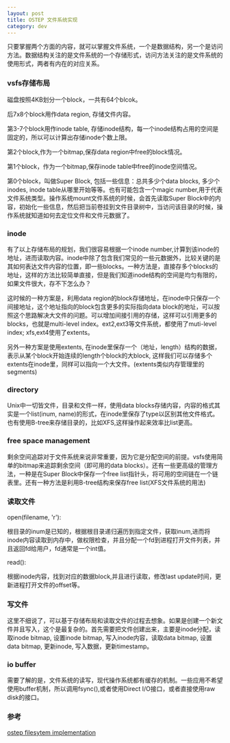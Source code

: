 ```yaml
---
layout: post
title: OSTEP 文件系统实现
category: dev 
---
```

只要掌握两个方面的内容，就可以掌握文件系统，一个是数据结构，另一个是访问方法。数据结构关注的是文件系统的一个存储形式，访问方法关注的是文件系统的使用形式，两者有内在的对应关系。

### vsfs存储布局
磁盘按照4KB划分一个block，一共有64个blcok。

后7x8个block用作data region, 存储文件内容。

第3-7个block用作inode table, 存储inode结构，每一个inode结构占用的空间是固定的，所以可以计算出存储inode个数上限。

第2个block,作为一个bitmap,保存data region中free的block情况。

第1个block，作为一个bitmap,保存inode table中free的inode空间情况。

第0个block，叫做Super Block, 包括一些信息：总共多少个data blocks, 多少个inodes, inode table从哪里开始等等。也有可能包含一个magic number,用于代表文件系统类型。操作系统mount文件系统的时候，会首先读取Super Block中的内容，初始化一些信息，然后把当前卷挂到文件目录树中，当访问该目录的时候，操作系统就知道如何去定位文件和文件元数据了。

### inode
有了以上存储布局的规划，我们很容易根据一个inode number,计算到该inode的地址，进而读取内容。inode中除了包含我们常见的一些元数据外，比较关键的是其如何表达文件内容的位置，即一些blocks。一种方法是，直接存多个blocks的地址，这样的方法比较简单直接，但是我们知道inode结构的空间是均匀有限的，如果文件很大，存不下怎么办？

这时候的一种方案是，利用data region的block存储地址，在inode中只保存一个间接地址，这个地址指向的block包含更多的实际指向data block的地址，可以按照这个思路解决大文件的问题。可以增加间接引用的存储，这样可以引用更多的blocks，也就是multi-level index。ext2,ext3等文件系统，都使用了muti-level index; xfs,ext4使用了extents。

另外一种方案是使用extents, 在inode里保存一个（地址，length）结构的数据，表示从某个block开始连续的length个block的大block, 这样我们可以存储多个extents在inode里，同样可以指向一个大文件。(extents类似内存管理里的segments)

### directory
Unix中一切皆文件，目录和文件一样，使用data blocks存储内容，内容的格式其实是一个list(inum, name)的形式，在inode里保存了type以区别其他文件格式。也有使用B-tree来存储目录的，比如XFS,这样操作起来效率比list更高。

### free space management
剩余空间追踪对于文件系统来说非常重要，因为它是分配空间的前提。vsfs使用简单的bitmap来追踪剩余空间（即可用的data blocks）。还有一些更高级的管理方法，一种是在Super Block中保存一个free list指针头，将可用的空间链在一个链表里。还有一种方法是利用B-tree结构来保存free list(XFS文件系统的用法)

### 读取文件
open(filename, 'r'):

根目录的inum是已知的，根据根目录递归遍历到指定文件，获取inum,进而将inode内容读取到内存中，做权限检查，并且分配一个fd到进程打开文件列表，并且返回fd给用户，fd通常是一个int值。

read():

根据inode内容，找到对应的数据block,并且进行读取，修改last update时间，更新进程打开文件的offset等。

### 写文件
这里不细说了，可以基于存储布局和读取文件的过程去想象。如果是创建一个新文件并且写入，这个是最复杂的。首先需要把文件创建出来，主要是inode分配，读取inode bitmap, 设置inode bitmap, 写入inode内容，读取data bitmap, 设置data bitmap, 更新inode, 写入数据，更新timestamp。

### io buffer
需要了解的是，文件系统的读写，现代操作系统都有缓存的机制。一些应用不希望使用buffer机制，所以调用fsync(),或者使用Direct I/O接口，或者直接使用raw disk的接口。

### 参考
[ostep filesytem implementation](http://www.cs.wisc.edu/~remzi/OSTEP/file-implementation.pdf)
